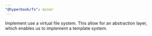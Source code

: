 ```yaml
---
"@hyperbook/fs": minor
---
```


Implement use a virtual file system. This allow for an abstraction layer, which enables us to implement a template system.
